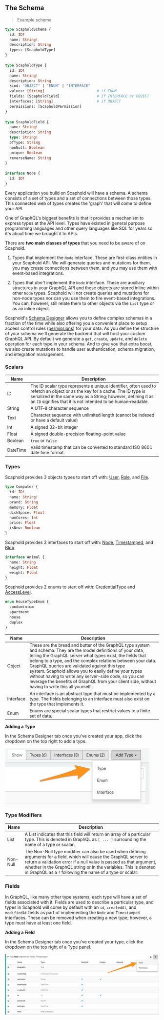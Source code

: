 ## The Schema

> Example schema

```graphql
type ScapholdSchema {
  id: ID!
  name: String!
  description: String
  types: [ScapholdType]
}

type ScapholdType {
  id: ID!
  name: String!
  description: String
  kind: "OBJECT" | "ENUM" | "INTERFACE"
  values: [String]                        # if ENUM
  fields: [ScapholdField]                 # if INTERFACE or OBJECT
  interfaces: [String]                    # if OBJECT
  permissions: [ScapholdPermission]
}

type ScapholdField {
  name: String!
  description: String
  type: String!
  ofType: String
  nonNull: Boolean
  unique: Boolean
  reverseName: String
}

interface Node {
  id: ID!
}
```

Every application you build on Scaphold will have a schema. A schema consists of a set of types and a set of
connections between those types. This connected web of types creates the 'graph' that will come to define your API.

One of GraphQL's biggest benefits is that it provides a mechanism to express types at the API level. Types have
existed in general purpose programming languages and other query languages like SQL for years so it's about
time we brought it to APIs.

There are **two main classes of types** that you need to be aware of on Scaphold.

1. Types that implement the `Node` interface.
These are first-class entities in your Scaphold API. We will generate queries and mutations for them, you may create
connections between them, and you may use them with event-based integrations.

2. Types that *don't* implement the `Node` interface.
These are auxiliary structures in your GraphQL API and these objects are stored inline within other `Node` types.
Scaphold will not create queries and mutations for non-node types nor can you use them to fire event-based integrations.
You can, however, still relate them to other objects via the `List` type or as an inline object.

Scaphold's [Schema Designer](https://scaphold.io/apps) allows you to define complex schemas in a fraction of the
time while also offering you a convenient place to setup access control rules ([permissions](#permissions)) for your
data. As you define the structure of your schema we'll generate the backend that will host your custom GraphQL API. By
default we generate a `get`, `create`, `update`, and `delete` operation for each type in your schema. And to give you that
extra boost, we also create mutations to handle user authentication, schema migration, and integration management.

### Scalars

Name | Description
-------------- | --------------
ID | The ID scalar type represents a unique identifier, often used to refetch an object or as the key for a cache. The ID type is serialized in the same way as a String; however, defining it as an `ID` signifies that it is not intended to be human‐readable.
String | A UTF‐8 character sequence
Text | Character sequence with unlimited length (cannot be indexed or have a default value)
Int | A signed 32-bit integer
Float | A signed double-precision floating-point value
Boolean | `true` or `false`
DateTime | Valid timestamp that can be converted to standard ISO 8601 date time format.

### Types

> <aside class="notice">
  Scaphold provides 3 objects types to start off with: <a href="#token-auth">User</a>, <a href="#roles">Role</a>, and <a href="#files">File</a>.
</aside>

```graphql
type Computer {
  id: ID!
  name: String!
  brand: String
  memory: Float
  diskSpace: Float
  numCores: Int
  price: Float
  isNew: Boolean
}
```

> <aside class="notice">
  Scaphold provides 3 interfaces to start off with: <a href="#the-schema">Node</a>, <a href="#the-schema">Timestamped</a>, and <a href="#files">Blob</a>.
</aside>

```graphql
interface Animal {
  name: String
  height: Float
  weight: Float
}
```

> <aside class="notice">
  Scaphold provides 2 enums to start off with: <a href="#authentication">CredentialType</a> and <a href="#permissions-authorization">AccessLevel</a>.
</aside>

```graphql
enum HouseTypeEnum {
  condominium
  apartment
  house
  duplex
}
```

Name | Description
-------------- | --------------
Object | These are the bread and butter of the GraphQL type system and schema. They are the model definitions of your data, telling the GraphQL server what types exist, the fields that belong to a type, and the complex relations between your data. GraphQL queries are validated against this type system. Scaphold allows you to easily define your types without having to write any server-side code, so you can leverage the benefits of GraphQL from your client side, without having to write this all yourself.
Interface | An interface is an abstract type that must be implemented by a type. The fields belonging to an interface must also exist on the type that implements it.
Enum | Enums are special scalar types that restrict values to a finite set of data.

**Adding a Type**

In the Schema Designer tab once you've created your app, click the dropdown on the top right to add a type.

<img src="/images/coredata/Add_Type.png" alt="add-type" />

### Type Modifiers

Name | Description
-------------- | --------------
List | A List indicates that this field will return an array of a particular type. This is denoted in GraphQL as `[ ... ]` surrounding the name of a type or scalar.
Non-Null | The Non-Null type modifier can also be used when defining arguments for a field, which will cause the GraphQL server to return a validation error if a null value is passed as that argument, whether in the GraphQL string or in the variables. This is denoted in GraphQL as a `!` following the name of a type or scalar.

### Fields

In GraphQL, like many other type systems, each type will have a set of fields associated with it. Fields are used to describe a particular type, and types in Scaphold will come by default
with an `id`, `createdAt`, and `modifiedAt` fields as part of implementing the `Node` and `Timestamped` interfaces. These can be removed when creating a new type; however, a type must have at least one field.

**Adding a Field**

In the Schema Designer tab once you've created your type, click the dropdown on the top right of a Type panel.

<img src="/images/coredata/Add_Field.png" alt="add-field" />
